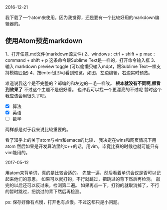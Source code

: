 2016-12-21

我下载了一个atom来使用，因为我觉得，还是要有一个比较好用的markdown编辑器的。
## 使用Atom预览markdown

1、打开任意.md文件(markdown源文件)
2、windows : ctrl + shift + p
mac : command + shift + p
这条命令跟Sublime Text是一样的，打开命令输入框
3、输入 markdown preview toggle
(可以偷懒只输入mdpt，跟Sublime Text一样支持模糊匹配)
4、按enter键即可看到预览，如图，左边编辑，右边实时预览。

难道说我这个是不完整的？邮编的和左边的一毛一样唉。
**根本就没有不同啊,额看到效果了**
不过这个主题不是很好看。
也许我可以找一个更漂亮的不过呢
暂时这个我应该会用很久了吧。

- [x] 算法
- [x] 英语
- [ ] 数学

两样都是对于我来说比较重要的。

看了知乎上的关于atom与vim和emacs的比较，
我决定在wins和网页情况下用atom
然后如果是开发算法里的c++的话，用vim，毕竟比赛的时候也就可能只有vim能用的。

2017-05-12

用atom来背单词，真的是比较合适的。
先敲一遍，然后看着单词会议是否可以记起来他们的意思。
如果可以就打钩，不行就跳过，把跳过的背下然后再检测。
敲完的以后还可以反过来，检测第二遍。
如果再点一下，打钩的就取消掉了，不行的暂时跳过，把跳过的背下然后再检测。

ps: 保存好像有点慢，打开也有点慢。不过这都只是小问题。

